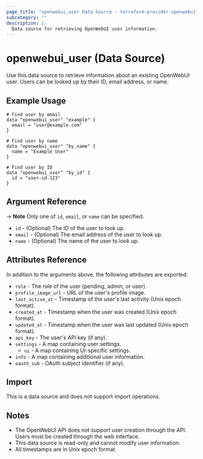 ```yaml
---
page_title: "openwebui_user Data Source - terraform-provider-openwebui"
subcategory: ""
description: |-
  Data source for retrieving OpenWebUI user information.
---
```


# openwebui_user (Data Source)

Use this data source to retrieve information about an existing OpenWebUI user. Users can be looked up by their ID, email address, or name.

## Example Usage

```hcl
# Find user by email
data "openwebui_user" "example" {
  email = "user@example.com"
}

# Find user by name
data "openwebui_user" "by_name" {
  name = "Example User"
}

# Find user by ID
data "openwebui_user" "by_id" {
  id = "user-id-123"
}
```

## Argument Reference

-> **Note** Only one of `id`, `email`, or `name` can be specified.

* `id` - (Optional) The ID of the user to look up.
* `email` - (Optional) The email address of the user to look up.
* `name` - (Optional) The name of the user to look up.

## Attributes Reference

In addition to the arguments above, the following attributes are exported:

* `role` - The role of the user (pending, admin, or user).
* `profile_image_url` - URL of the user's profile image.
* `last_active_at` - Timestamp of the user's last activity (Unix epoch format).
* `created_at` - Timestamp when the user was created (Unix epoch format).
* `updated_at` - Timestamp when the user was last updated (Unix epoch format).
* `api_key` - The user's API key (if any).
* `settings` - A map containing user settings.
  * `ui` - A map containing UI-specific settings.
* `info` - A map containing additional user information.
* `oauth_sub` - OAuth subject identifier (if any).

## Import

This is a data source and does not support import operations.

## Notes

* The OpenWebUI API does not support user creation through the API. Users must be created through the web interface.
* This data source is read-only and cannot modify user information.
* All timestamps are in Unix epoch format.
